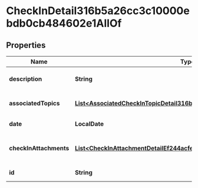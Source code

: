 

# CheckInDetail316b5a26cc3c10000ebdb0cb484602e1AllOf


## Properties

| Name | Type | Description | Notes |
|------------ | ------------- | ------------- | -------------|
|**description** | **String** | Description of check-in. |  [optional] |
|**associatedTopics** | [**List&lt;AssociatedCheckInTopicDetail316b5a26cc3c100010a01184c23902ea&gt;**](AssociatedCheckInTopicDetail316b5a26cc3c100010a01184c23902ea.md) | Topics included in a check-in. |  [optional] |
|**date** | **LocalDate** | Date of check-in. |  |
|**checkInAttachments** | [**List&lt;CheckInAttachmentDetailEf244acfe6cf10002ebe92d43a7701d7&gt;**](CheckInAttachmentDetailEf244acfe6cf10002ebe92d43a7701d7.md) | Returns all attachments for the Check-In. |  [optional] |
|**id** | **String** | Id of the instance |  [optional] |



